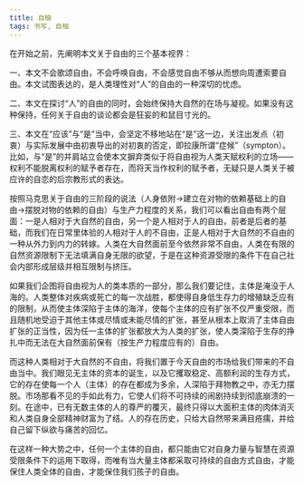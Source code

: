```yaml
---
title: 自柚
tags: 书写, 自柚
---
```



在开始之前，先阐明本文关于自由的三个基本视界：

一、本文不会歌颂自由，不会呼唤自由，不会感觉自由不够从而想向周遭索要自由。本文试图表达的，是人类理性对“人”的自由的一种深切的忧虑。

二、本文在探讨“人”的自由的同时，会始终保持大自然的在场与凝视。如果没有这种保持，任何关于自由的谈论都会是狂妄的和鼠目寸光的。

三、本文在“应该”与“是”当中，会坚定不移地站在“是”这一边，关注出发点（初衷）与实际发展中由初衷导出的对初衷的否定，即拉康所谓“症候”（sympton）。比如，与“是”的并肩站立会使本文摒弃类似于将自由视为人类天赋权利的立场——权利不能脱离权利的赋予者存在，而将天当作权利的赋予者，无疑只是人类关于被应许的自恋的后宗教形式的表达。

按照马克思关于自由的三阶段的说法（人身依附-&gt;建立在对物的依赖基础上的自由-&gt;摆脱对物的依赖的自由）与生产力程度的关系，我们可以看出自由有两个层面：一是人相对于大自然的自由，另一个是人相对于人的自由，前者是后者的基础，而我们在日常里体验的人相对于人的不自由，正是人相对于大自然的不自由的一种从外力到内力的转嫁。人类在大自然面前至今依然非常不自由，人类在有限的自然资源限制下无法填满自身无限的欲望，于是在这种资源受限的条件下在自己社会内部形成层级并相互限制与挤压。

如果我们企图将自由视为人的类本质的一部分，那么我们要记住，主体是淹没于人海的。人类整体对疾病或死亡的每一次战胜，都使得自身低生存力的增殖缺乏应有的限制，从而使主体深陷于主体的海洋，使每个主体的应有扩张不仅严重受限，而且随机地受迫于其他主体或尽情或未能尽情的扩张，甚至从根本上取消了主体自由扩张的正当性，因为任一主体的扩张都放大为人类的扩张，使人类深陷于生存的挣扎中而无法在大自然面前保有（按生产力程度应有的）自由。

而这种人类相对于大自然的不自由，将我们置于今天自由的市场给我们带来的不自由当中。我们眼见无主体的资本的诞生，以及它攫取稳定、高额利润的生存方式，它的存在使每一个人（主体）的存在都成为多余，人深陷于拜物教之中，亦无力摆脱。市场那看不见的手如此有力，它使人们将不可持续的闹剧持续到彻底崩溃的一刻。在途中，已有无数主体的人的尊严的覆灭，最终只得以大面积主体的肉体消灭和人类自身全部精神财富为了结。人的存在历史，只给大自然带来满目疮痍，并给自己留下纵欲与痛苦的回忆。

在这样一种大势之中，任何一个主体的自由，都只能由它对自身力量与智慧在资源受限条件下的运用下取得，而唯有当大量主体都采取可持续的自由方式自由，才能保住人类全体的自由，才能保住我们孩子的自由。

